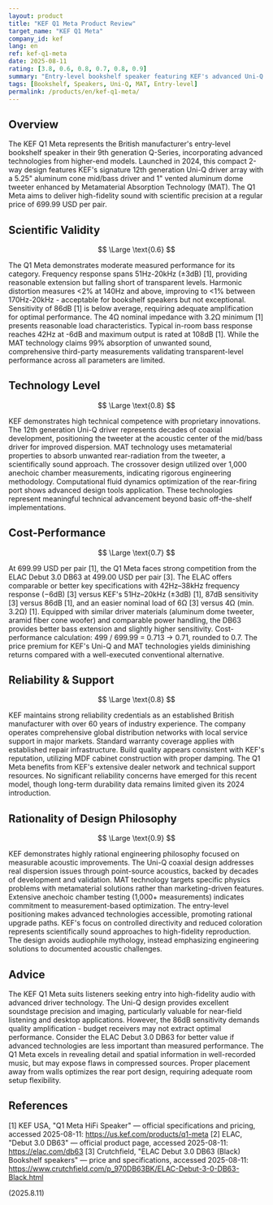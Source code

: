 ```yaml
---
layout: product
title: "KEF Q1 Meta Product Review"
target_name: "KEF Q1 Meta"
company_id: kef
lang: en
ref: kef-q1-meta
date: 2025-08-11
rating: [3.8, 0.6, 0.8, 0.7, 0.8, 0.9]
summary: "Entry-level bookshelf speaker featuring KEF's advanced Uni-Q and MAT technologies at accessible pricing"
tags: [Bookshelf, Speakers, Uni-Q, MAT, Entry-level]
permalink: /products/en/kef-q1-meta/
---
```


## Overview

The KEF Q1 Meta represents the British manufacturer's entry-level bookshelf speaker in their 9th generation Q-Series, incorporating advanced technologies from higher-end models. Launched in 2024, this compact 2-way design features KEF's signature 12th generation Uni-Q driver array with a 5.25" aluminum cone mid/bass driver and 1" vented aluminum dome tweeter enhanced by Metamaterial Absorption Technology (MAT). The Q1 Meta aims to deliver high-fidelity sound with scientific precision at a regular price of 699.99 USD per pair.

## Scientific Validity

$$ \Large \text{0.6} $$

The Q1 Meta demonstrates moderate measured performance for its category. Frequency response spans 51Hz-20kHz (±3dB) [1], providing reasonable extension but falling short of transparent levels. Harmonic distortion measures <2% at 140Hz and above, improving to <1% between 170Hz-20kHz - acceptable for bookshelf speakers but not exceptional. Sensitivity of 86dB [1] is below average, requiring adequate amplification for optimal performance. The 4Ω nominal impedance with 3.2Ω minimum [1] presents reasonable load characteristics. Typical in-room bass response reaches 42Hz at -6dB and maximum output is rated at 108dB [1]. While the MAT technology claims 99% absorption of unwanted sound, comprehensive third-party measurements validating transparent-level performance across all parameters are limited.

## Technology Level

$$ \Large \text{0.8} $$

KEF demonstrates high technical competence with proprietary innovations. The 12th generation Uni-Q driver represents decades of coaxial development, positioning the tweeter at the acoustic center of the mid/bass driver for improved dispersion. MAT technology uses metamaterial properties to absorb unwanted rear-radiation from the tweeter, a scientifically sound approach. The crossover design utilized over 1,000 anechoic chamber measurements, indicating rigorous engineering methodology. Computational fluid dynamics optimization of the rear-firing port shows advanced design tools application. These technologies represent meaningful technical advancement beyond basic off-the-shelf implementations.

## Cost-Performance

$$ \Large \text{0.7} $$

At 699.99 USD per pair [1], the Q1 Meta faces strong competition from the ELAC Debut 3.0 DB63 at 499.00 USD per pair [3]. The ELAC offers comparable or better key specifications with 42Hz–38kHz frequency response (−6dB) [3] versus KEF's 51Hz–20kHz (±3dB) [1], 87dB sensitivity [3] versus 86dB [1], and an easier nominal load of 6Ω [3] versus 4Ω (min. 3.2Ω) [1]. Equipped with similar driver materials (aluminum dome tweeter, aramid fiber cone woofer) and comparable power handling, the DB63 provides better bass extension and slightly higher sensitivity. Cost-performance calculation: 499 / 699.99 = 0.713 → 0.71, rounded to 0.7. The price premium for KEF's Uni-Q and MAT technologies yields diminishing returns compared with a well-executed conventional alternative.

## Reliability & Support

$$ \Large \text{0.8} $$

KEF maintains strong reliability credentials as an established British manufacturer with over 60 years of industry experience. The company operates comprehensive global distribution networks with local service support in major markets. Standard warranty coverage applies with established repair infrastructure. Build quality appears consistent with KEF's reputation, utilizing MDF cabinet construction with proper damping. The Q1 Meta benefits from KEF's extensive dealer network and technical support resources. No significant reliability concerns have emerged for this recent model, though long-term durability data remains limited given its 2024 introduction.

## Rationality of Design Philosophy

$$ \Large \text{0.9} $$

KEF demonstrates highly rational engineering philosophy focused on measurable acoustic improvements. The Uni-Q coaxial design addresses real dispersion issues through point-source acoustics, backed by decades of development and validation. MAT technology targets specific physics problems with metamaterial solutions rather than marketing-driven features. Extensive anechoic chamber testing (1,000+ measurements) indicates commitment to measurement-based optimization. The entry-level positioning makes advanced technologies accessible, promoting rational upgrade paths. KEF's focus on controlled directivity and reduced coloration represents scientifically sound approaches to high-fidelity reproduction. The design avoids audiophile mythology, instead emphasizing engineering solutions to documented acoustic challenges.

## Advice

The KEF Q1 Meta suits listeners seeking entry into high-fidelity audio with advanced driver technology. The Uni-Q design provides excellent soundstage precision and imaging, particularly valuable for near-field listening and desktop applications. However, the 86dB sensitivity demands quality amplification - budget receivers may not extract optimal performance. Consider the ELAC Debut 3.0 DB63 for better value if advanced technologies are less important than measured performance. The Q1 Meta excels in revealing detail and spatial information in well-recorded music, but may expose flaws in compressed sources. Proper placement away from walls optimizes the rear port design, requiring adequate room setup flexibility.

## References

[1] KEF USA, "Q1 Meta HiFi Speaker" — official specifications and pricing, accessed 2025-08-11: https://us.kef.com/products/q1-meta
[2] ELAC, "Debut 3.0 DB63" — official product page, accessed 2025-08-11: https://elac.com/db63
[3] Crutchfield, "ELAC Debut 3.0 DB63 (Black) Bookshelf speakers" — price and specifications, accessed 2025-08-11: https://www.crutchfield.com/p_970DB63BK/ELAC-Debut-3-0-DB63-Black.html

(2025.8.11)